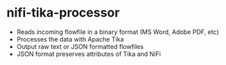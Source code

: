 # nifi-tika-processor

* Reads incoming flowfile in a binary format (MS Word, Adobe PDF, etc)
* Processes the data with Apache Tika
* Output raw text or JSON formatted flowfiles
 * JSON format preserves attributes of Tika and NiFi
